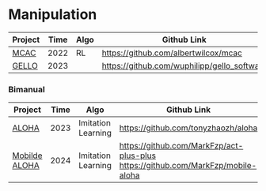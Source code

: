 # Manipulation

| Project                                          | Time | Algo | Github Link                                 | Conference |
| ------------------------------------------------ | ---- | ---- | ------------------------------------------- | ---------- |
| [MCAC](https://sites.google.com/view/mcac-rl)    | 2022 | RL   | https://github.com/albertwilcox/mcac        | NeurlPS    |
| [GELLO](https://wuphilipp.github.io/gello_site/) | 2023 |      | https://github.com/wuphilipp/gello_software |            |



### Bimanual

| Project                                         | Time | Algo               | Github Link                                                  | Conference |
| ----------------------------------------------- | ---- | ------------------ | ------------------------------------------------------------ | ---------- |
| [ALOHA](https://tonyzhaozh.github.io/aloha/)    | 2023 | Imitation Learning | https://github.com/tonyzhaozh/aloha                          | RSS        |
| [Mobilde ALOHA](https://mobile-aloha.github.io) | 2024 | Imitation Learning | https://github.com/MarkFzp/act-plus-plus<br />https://github.com/MarkFzp/mobile-aloha |            |

